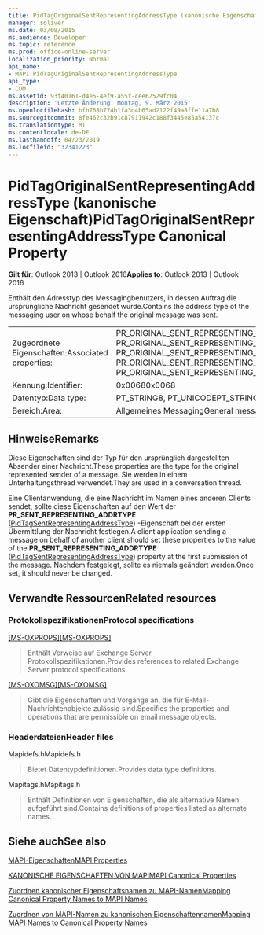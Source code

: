 ```yaml
---
title: PidTagOriginalSentRepresentingAddressType (kanonische Eigenschaft)
manager: soliver
ms.date: 03/09/2015
ms.audience: Developer
ms.topic: reference
ms.prod: office-online-server
localization_priority: Normal
api_name:
- MAPI.PidTagOriginalSentRepresentingAddressType
api_type:
- COM
ms.assetid: 93f40161-d4e5-4ef9-a55f-cee62529fc04
description: 'Letzte Änderung: Montag, 9. März 2015'
ms.openlocfilehash: bfb768b774b1fa3d4b65ad2122f49a8ffe11a7b8
ms.sourcegitcommit: 8fe462c32b91c87911942c188f3445e85a54137c
ms.translationtype: MT
ms.contentlocale: de-DE
ms.lasthandoff: 04/23/2019
ms.locfileid: "32341223"
---
```

# <a name="pidtagoriginalsentrepresentingaddresstype-canonical-property"></a><span data-ttu-id="a5fd5-103">PidTagOriginalSentRepresentingAddressType (kanonische Eigenschaft)</span><span class="sxs-lookup"><span data-stu-id="a5fd5-103">PidTagOriginalSentRepresentingAddressType Canonical Property</span></span>

  
  
<span data-ttu-id="a5fd5-104">**Gilt für**: Outlook 2013 | Outlook 2016</span><span class="sxs-lookup"><span data-stu-id="a5fd5-104">**Applies to**: Outlook 2013 | Outlook 2016</span></span> 
  
<span data-ttu-id="a5fd5-105">Enthält den Adresstyp des Messagingbenutzers, in dessen Auftrag die ursprüngliche Nachricht gesendet wurde.</span><span class="sxs-lookup"><span data-stu-id="a5fd5-105">Contains the address type of the messaging user on whose behalf the original message was sent.</span></span>
  
|||
|:-----|:-----|
|<span data-ttu-id="a5fd5-106">Zugeordnete Eigenschaften:</span><span class="sxs-lookup"><span data-stu-id="a5fd5-106">Associated properties:</span></span>  <br/> |<span data-ttu-id="a5fd5-107">PR_ORIGINAL_SENT_REPRESENTING_ADDRTYPE, PR_ORIGINAL_SENT_REPRESENTING_ADDRTYPE_A, PR_ORIGINAL_SENT_REPRESENTING_ADDRTYPE_W</span><span class="sxs-lookup"><span data-stu-id="a5fd5-107">PR_ORIGINAL_SENT_REPRESENTING_ADDRTYPE, PR_ORIGINAL_SENT_REPRESENTING_ADDRTYPE_A, PR_ORIGINAL_SENT_REPRESENTING_ADDRTYPE_W</span></span>  <br/> |
|<span data-ttu-id="a5fd5-108">Kennung:</span><span class="sxs-lookup"><span data-stu-id="a5fd5-108">Identifier:</span></span>  <br/> |<span data-ttu-id="a5fd5-109">0x0068</span><span class="sxs-lookup"><span data-stu-id="a5fd5-109">0x0068</span></span>  <br/> |
|<span data-ttu-id="a5fd5-110">Datentyp:</span><span class="sxs-lookup"><span data-stu-id="a5fd5-110">Data type:</span></span>  <br/> |<span data-ttu-id="a5fd5-111">PT_STRING8, PT_UNICODE</span><span class="sxs-lookup"><span data-stu-id="a5fd5-111">PT_STRING8, PT_UNICODE</span></span>  <br/> |
|<span data-ttu-id="a5fd5-112">Bereich:</span><span class="sxs-lookup"><span data-stu-id="a5fd5-112">Area:</span></span>  <br/> |<span data-ttu-id="a5fd5-113">Allgemeines Messaging</span><span class="sxs-lookup"><span data-stu-id="a5fd5-113">General messaging</span></span>  <br/> |
   
## <a name="remarks"></a><span data-ttu-id="a5fd5-114">Hinweise</span><span class="sxs-lookup"><span data-stu-id="a5fd5-114">Remarks</span></span>

<span data-ttu-id="a5fd5-115">Diese Eigenschaften sind der Typ für den ursprünglich dargestellten Absender einer Nachricht.</span><span class="sxs-lookup"><span data-stu-id="a5fd5-115">These properties are the type for the original represented sender of a message.</span></span> <span data-ttu-id="a5fd5-116">Sie werden in einem Unterhaltungsthread verwendet.</span><span class="sxs-lookup"><span data-stu-id="a5fd5-116">They are used in a conversation thread.</span></span>
  
<span data-ttu-id="a5fd5-117">Eine Clientanwendung, die eine Nachricht im Namen eines anderen Clients sendet, sollte diese Eigenschaften auf den Wert der **PR_SENT_REPRESENTING_ADDRTYPE** ([PidTagSentRepresentingAddressType](pidtagsentrepresentingaddresstype-canonical-property.md)) -Eigenschaft bei der ersten Übermittlung der Nachricht festlegen.</span><span class="sxs-lookup"><span data-stu-id="a5fd5-117">A client application sending a message on behalf of another client should set these properties to the value of the **PR_SENT_REPRESENTING_ADDRTYPE** ([PidTagSentRepresentingAddressType](pidtagsentrepresentingaddresstype-canonical-property.md)) property at the first submission of the message.</span></span> <span data-ttu-id="a5fd5-118">Nachdem festgelegt, sollte es niemals geändert werden.</span><span class="sxs-lookup"><span data-stu-id="a5fd5-118">Once set, it should never be changed.</span></span>
  
## <a name="related-resources"></a><span data-ttu-id="a5fd5-119">Verwandte Ressourcen</span><span class="sxs-lookup"><span data-stu-id="a5fd5-119">Related resources</span></span>

### <a name="protocol-specifications"></a><span data-ttu-id="a5fd5-120">Protokollspezifikationen</span><span class="sxs-lookup"><span data-stu-id="a5fd5-120">Protocol specifications</span></span>

<span data-ttu-id="a5fd5-121">[[MS-OXPROPS]](https://msdn.microsoft.com/library/f6ab1613-aefe-447d-a49c-18217230b148%28Office.15%29.aspx)</span><span class="sxs-lookup"><span data-stu-id="a5fd5-121">[[MS-OXPROPS]](https://msdn.microsoft.com/library/f6ab1613-aefe-447d-a49c-18217230b148%28Office.15%29.aspx)</span></span>
  
> <span data-ttu-id="a5fd5-122">Enthält Verweise auf Exchange Server Protokollspezifikationen.</span><span class="sxs-lookup"><span data-stu-id="a5fd5-122">Provides references to related Exchange Server protocol specifications.</span></span>
    
<span data-ttu-id="a5fd5-123">[[MS-OXOMSG]](https://msdn.microsoft.com/library/daa9120f-f325-4afb-a738-28f91049ab3c%28Office.15%29.aspx)</span><span class="sxs-lookup"><span data-stu-id="a5fd5-123">[[MS-OXOMSG]](https://msdn.microsoft.com/library/daa9120f-f325-4afb-a738-28f91049ab3c%28Office.15%29.aspx)</span></span>
  
> <span data-ttu-id="a5fd5-124">Gibt die Eigenschaften und Vorgänge an, die für E-Mail-Nachrichtenobjekte zulässig sind.</span><span class="sxs-lookup"><span data-stu-id="a5fd5-124">Specifies the properties and operations that are permissible on email message objects.</span></span>
    
### <a name="header-files"></a><span data-ttu-id="a5fd5-125">Headerdateien</span><span class="sxs-lookup"><span data-stu-id="a5fd5-125">Header files</span></span>

<span data-ttu-id="a5fd5-126">Mapidefs.h</span><span class="sxs-lookup"><span data-stu-id="a5fd5-126">Mapidefs.h</span></span>
  
> <span data-ttu-id="a5fd5-127">Bietet Datentypdefinitionen.</span><span class="sxs-lookup"><span data-stu-id="a5fd5-127">Provides data type definitions.</span></span>
    
<span data-ttu-id="a5fd5-128">Mapitags.h</span><span class="sxs-lookup"><span data-stu-id="a5fd5-128">Mapitags.h</span></span>
  
> <span data-ttu-id="a5fd5-129">Enthält Definitionen von Eigenschaften, die als alternative Namen aufgeführt sind.</span><span class="sxs-lookup"><span data-stu-id="a5fd5-129">Contains definitions of properties listed as alternate names.</span></span>
    
## <a name="see-also"></a><span data-ttu-id="a5fd5-130">Siehe auch</span><span class="sxs-lookup"><span data-stu-id="a5fd5-130">See also</span></span>



[<span data-ttu-id="a5fd5-131">MAPI-Eigenschaften</span><span class="sxs-lookup"><span data-stu-id="a5fd5-131">MAPI Properties</span></span>](mapi-properties.md)
  
[<span data-ttu-id="a5fd5-132">KANONISCHE EIGENSCHAFTEN VON MAPI</span><span class="sxs-lookup"><span data-stu-id="a5fd5-132">MAPI Canonical Properties</span></span>](mapi-canonical-properties.md)
  
[<span data-ttu-id="a5fd5-133">Zuordnen kanonischer Eigenschaftsnamen zu MAPI-Namen</span><span class="sxs-lookup"><span data-stu-id="a5fd5-133">Mapping Canonical Property Names to MAPI Names</span></span>](mapping-canonical-property-names-to-mapi-names.md)
  
[<span data-ttu-id="a5fd5-134">Zuordnen von MAPI-Namen zu kanonischen Eigenschaftennamen</span><span class="sxs-lookup"><span data-stu-id="a5fd5-134">Mapping MAPI Names to Canonical Property Names</span></span>](mapping-mapi-names-to-canonical-property-names.md)


